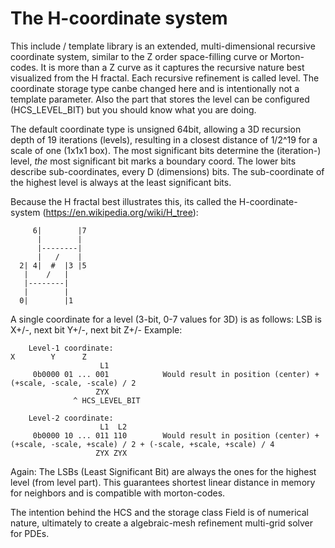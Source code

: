 # The H-coordinate system
This include / template library is an extended, multi-dimensional recursive coordinate system, similar to the Z order space-filling curve or Morton-codes. It is more than a Z curve as it captures the recursive nature best visualized from the H fractal. Each recursive refinement is called level. The coordinate storage type canbe changed here and is intentionally not a template parameter. Also the part that stores the level can be configured (HCS_LEVEL_BIT) but you should know what you are doing.

The default coordinate type is unsigned 64bit, allowing a 3D recursion depth of 19 iterations (levels), resulting in a closest distance of 1/2^19 for a scale of one (1x1x1 box). The most significant bits determine the (iteration-) level, _the_ most significant bit marks a boundary coord. The lower bits describe sub-coordinates, every D (dimensions) bits. The sub-coordinate of the highest level is always at the least significant bits.

Because the H fractal best illustrates this, its called the H-coordinate-system (https://en.wikipedia.org/wiki/H_tree):


         6|        |7
          |        |
          |--------|
          |   /    |
      2| 4|  #  |3 |5
       |    /   |
       |--------|
       |        |
      0|        |1

   A single coordinate for a level (3-bit, 0-7 values for 3D) is as follows: LSB is X+/-, next bit Y+/-, next bit Z+/-
   Example:
   
   
  	    Level-1 coordinate:                                                  X        Y      Z
  	                    L1
  	     0b0000 01 ... 001            Would result in position (center) + (+scale, -scale, -scale) / 2
  	                   ZYX
  	              ^ HCS_LEVEL_BIT
  
  	    Level-2 coordinate:
  	                    L1  L2
  	     0b0000 10 ... 011 110        Would result in position (center) + (+scale, -scale, +scale) / 2 + (-scale, +scale, +scale) / 4
  	                   ZYX ZYX
  
Again: The LSBs (Least Significant Bit) are always the ones for the highest level (from level part). This guarantees shortest linear distance in memory for neighbors and is compatible with morton-codes.

The intention behind the HCS and the storage class Field is of numerical nature, ultimately to create a algebraic-mesh refinement multi-grid solver for PDEs. 

